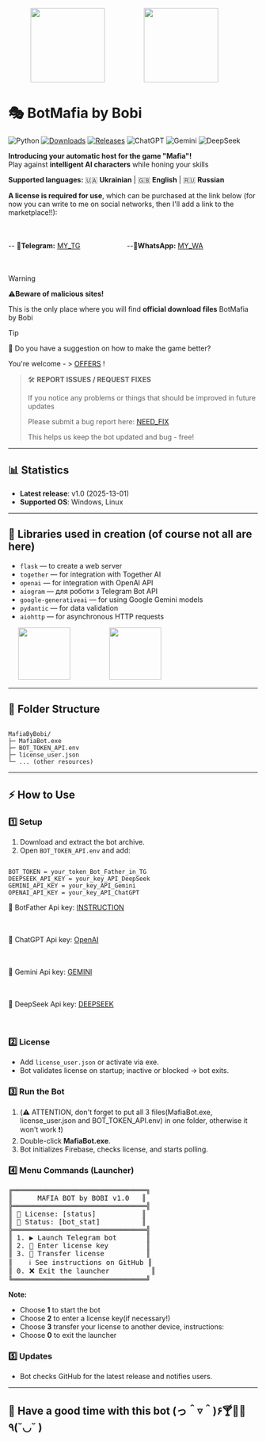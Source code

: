 <p align="center">
  <img src="https://upload.wikimedia.org/wikipedia/commons/c/c3/Python-logo-notext.svg" width="150" style="margin: 0 20px;"> &nbsp;&nbsp;&nbsp;&nbsp;&nbsp;&nbsp;&nbsp;&nbsp;
  <img src="https://upload.wikimedia.org/wikipedia/commons/0/04/ChatGPT_logo.svg" width="150" style="margin: 0 20px;"> &nbsp;&nbsp;&nbsp;&nbsp;&nbsp;&nbsp;&nbsp;&nbsp;
</p>

# 🎭 BotMafia by Bobi

![Python](https://img.shields.io/badge/python-3.13%2B-blue.svg)
[![Downloads](https://img.shields.io/github/downloads/username/mafia-bot/total)](https://github.com/username/mafia-bot/releases)
[![Releases](https://img.shields.io/github/v/release/username/mafia-bot?sort=semver)](https://github.com/username/mafia-bot/releases)
![ChatGPT](https://img.shields.io/badge/ChatGPT-OpenAI-blueviolet.svg)
![Gemini](https://img.shields.io/badge/Gemini-Google-orange.svg)
![DeepSeek](https://img.shields.io/badge/DeepSeek-AI-red.svg)

**Introducing your automatic host for the game "Mafia"!**  
Play against **intelligent AI characters** while honing your skills

**Supported languages:** 🇺🇦 **Ukrainian** | 🇬🇧 **English** | 🇷🇺 **Russian**

**A license is required for use**, which can be purchased at the link below
(for now you can write to me on social networks, then I'll add a link to the marketplace!!):

ㅤ

--
📩**Telegram:** [MY_TG](https://t.me/BobiITnew) ㅤㅤㅤㅤㅤㅤㅤ--📱**WhatsApp:** [MY_WA](https://wa.me/0668896540)

ㅤ
ㅤ
ㅤ

> [!WARNING]
> ⚠**Beware of malicious sites!**
> 
> This is the only place where you will find **official download files** BotMafia by Bobi

> [!TIP]
> 💬 Do you have a suggestion on how to make the game better?
>
> You're welcome - > [OFFERS](https://github.com/BobiArs/BotMafia-by-Bobi/issues/new?template=offers.yml) !

> 🛠️ **REPORT ISSUES / REQUEST FIXES**
> 
> If you notice any problems or things that should be improved in future updates
>  
> Please submit a bug report here: [NEED_FIX](https://github.com/BobiArs/BotMafia-by-Bobi/issues/new?template=bug_rep.yml)
>   
> This helps us keep the bot updated and bug - free!

---

## 📊 Statistics

- **Latest release**: v1.0 (2025-13-01)
- **Supported OS**: Windows, Linux

---

## 🧩 Libraries used in creation (of course not all are here)

- `flask` — to create a web server
- `together` — for integration with Together AI
- `openai` — for integration with OpenAI API
- `aiogram` — для роботи з Telegram Bot API
- `google-generativeai` — for using Google Gemini models
- `pydantic` — for data validation
- `aiohttp` — for asynchronous HTTP requests

<p align="left">
  <img src="https://uxwing.com/wp-content/themes/uxwing/download/brands-and-social-media/google-gemini-icon.png" width="105" style="margin: 0 20px;"> &nbsp;&nbsp;&nbsp;&nbsp;&nbsp;&nbsp;&nbsp;&nbsp;
  <img src="https://upload.wikimedia.org/wikipedia/commons/9/95/DeepSeek-icon.svg" width="105" style="margin: 0 20px;"> &nbsp;&nbsp;&nbsp;&nbsp;&nbsp;&nbsp;&nbsp;&nbsp;
</p>


<hr>

<h2>📂 Folder Structure</h2>
<pre><code>
MafiaByBobi/
├─ MafiaBot.exe
├─ BOT_TOKEN_API.env
├─ license_user.json
└─ ... (other resources)
</code></pre>

<hr>

<h2>⚡ How to Use</h2>

<h3>1️⃣ Setup</h3>
<ol>
  <li>Download and extract the bot archive.</li>
  <li>Open <code>BOT_TOKEN_API.env</code> and add:</li>
</ol>

<pre><code>
BOT_TOKEN = your_token_Bot_Father_in_TG
DEEPSEEK_API_KEY = your_key_API_DeepSeek
GEMINI_API_KEY = your_key_API_Gemini
OPENAI_API_KEY = your_key_API_ChatGPT
</code></pre>

<p>🔗 BotFather Api key: <a href="https://docs.radist.online/docs/our-products/radist-web/connections/telegram-bot/instructions-for-creating-and-configuring-a-bot-in-botfather" target="_blank">  INSTRUCTION</a></p>
ㅤ
ㅤ
<p>🔗 ChatGPT Api key: <a href="https://platform.openai.com/api-keys" target="_blank">  OpenAI</a></p>
ㅤ
ㅤ
<p>🔗 Gemini Api key: <a href="https://aistudio.google.com/u/3/prompts/new_chat" target="_blank">  GEMINI</a></p>
ㅤ
ㅤ
<p>🔗 DeepSeek Api key: <a href="https://platform.deepseek.com/api_keys" target="_blank">  DEEPSEEK</a></p>
ㅤ
ㅤ

<h3>2️⃣ License</h3>
<ul>
  <li>Add <code>license_user.json</code> or activate via exe.</li>
  <li>Bot validates license on startup; inactive or blocked → bot exits.</li>
</ul>

<h3>3️⃣ Run the Bot</h3>
<ol>
  <li>(⚠️ ATTENTION, don't forget to put all 3 files(MafiaBot.exe, license_user.json and BOT_TOKEN_API.env) in one folder,
    otherwise it won't work ❗)</li>
  <li>Double-click <strong>MafiaBot.exe</strong>.</li>
  <li>Bot initializes Firebase, checks license, and starts polling.</li>
</ol>

<h3>4️⃣ Menu Commands (Launcher)</h3>
<pre>
╔════════════════════════════════╗
║      MAFIA BOT by BOBI v1.0   ║
╠════════════════════════════════╣
║ 🔐 License: [status]           ║
║ 🚀 Status: [bot_stat]          ║
╠════════════════════════════════╣
║ 1. ▶️ Launch Telegram bot       ║
║ 2. 🔑 Enter license key         ║
║ 3. 🔁 Transfer license          ║
║    ℹ️ See instructions on GitHub ║
║ 0. ❌ Exit the launcher          ║
╚════════════════════════════════╝
</pre>

<p><strong>Note:</strong></p>
<ul>
  <li>Choose <strong>1</strong> to start the bot</li>
  <li>Choose <strong>2</strong> to enter a license key(if necessary!)</li>
  <li>Choose <strong>3</strong> transfer your license to another device, instructions:</li>
  <li>Choose <strong>0</strong> to exit the launcher</li>
</ul>


<h3>5️⃣ Updates</h3>
<ul>
  <li>Bot checks GitHub for the latest release and notifies users.</li>
</ul>

<hr>

<h2>🤩 Have a good time with this bot (っ＾▿＾)۶🍸🌟🍺٩(˘◡˘ )</h2>
